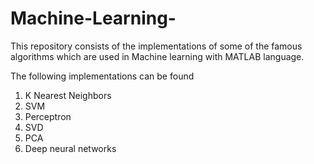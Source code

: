 # Machine-Learning-
This repository consists of the implementations of some of the famous algorithms which are used in Machine learning with MATLAB language.

The following implementations can be found 
1) K Nearest Neighbors
2) SVM 
3) Perceptron
4) SVD
5) PCA
6) Deep neural networks
